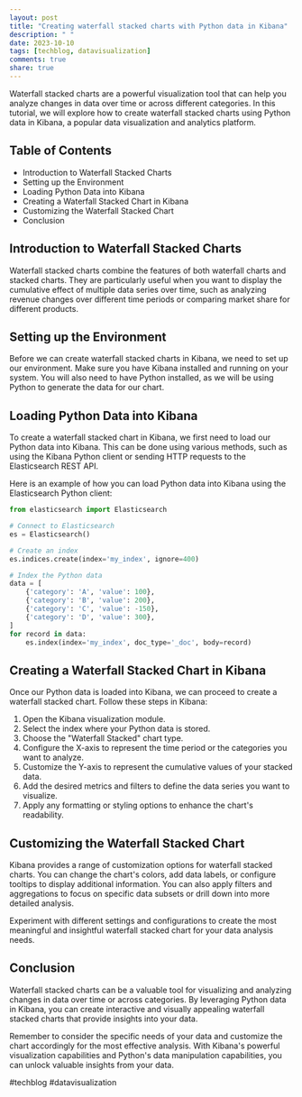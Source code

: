 ```yaml
---
layout: post
title: "Creating waterfall stacked charts with Python data in Kibana"
description: " "
date: 2023-10-10
tags: [techblog, datavisualization]
comments: true
share: true
---
```


Waterfall stacked charts are a powerful visualization tool that can help you analyze changes in data over time or across different categories. In this tutorial, we will explore how to create waterfall stacked charts using Python data in Kibana, a popular data visualization and analytics platform.

## Table of Contents

- Introduction to Waterfall Stacked Charts
- Setting up the Environment
- Loading Python Data into Kibana
- Creating a Waterfall Stacked Chart in Kibana
- Customizing the Waterfall Stacked Chart
- Conclusion

## Introduction to Waterfall Stacked Charts

Waterfall stacked charts combine the features of both waterfall charts and stacked charts. They are particularly useful when you want to display the cumulative effect of multiple data series over time, such as analyzing revenue changes over different time periods or comparing market share for different products.

## Setting up the Environment

Before we can create waterfall stacked charts in Kibana, we need to set up our environment. Make sure you have Kibana installed and running on your system. You will also need to have Python installed, as we will be using Python to generate the data for our chart.

## Loading Python Data into Kibana

To create a waterfall stacked chart in Kibana, we first need to load our Python data into Kibana. This can be done using various methods, such as using the Kibana Python client or sending HTTP requests to the Elasticsearch REST API.

Here is an example of how you can load Python data into Kibana using the Elasticsearch Python client:

```python
from elasticsearch import Elasticsearch

# Connect to Elasticsearch
es = Elasticsearch()

# Create an index
es.indices.create(index='my_index', ignore=400)

# Index the Python data
data = [
    {'category': 'A', 'value': 100},
    {'category': 'B', 'value': 200},
    {'category': 'C', 'value': -150},
    {'category': 'D', 'value': 300},
]
for record in data:
    es.index(index='my_index', doc_type='_doc', body=record)
```

## Creating a Waterfall Stacked Chart in Kibana

Once our Python data is loaded into Kibana, we can proceed to create a waterfall stacked chart. Follow these steps in Kibana:

1. Open the Kibana visualization module.
2. Select the index where your Python data is stored.
3. Choose the "Waterfall Stacked" chart type.
4. Configure the X-axis to represent the time period or the categories you want to analyze.
5. Customize the Y-axis to represent the cumulative values of your stacked data.
6. Add the desired metrics and filters to define the data series you want to visualize.
7. Apply any formatting or styling options to enhance the chart's readability.

## Customizing the Waterfall Stacked Chart

Kibana provides a range of customization options for waterfall stacked charts. You can change the chart's colors, add data labels, or configure tooltips to display additional information. You can also apply filters and aggregations to focus on specific data subsets or drill down into more detailed analysis.

Experiment with different settings and configurations to create the most meaningful and insightful waterfall stacked chart for your data analysis needs.

## Conclusion

Waterfall stacked charts can be a valuable tool for visualizing and analyzing changes in data over time or across categories. By leveraging Python data in Kibana, you can create interactive and visually appealing waterfall stacked charts that provide insights into your data.

Remember to consider the specific needs of your data and customize the chart accordingly for the most effective analysis. With Kibana's powerful visualization capabilities and Python's data manipulation capabilities, you can unlock valuable insights from your data. 

#techblog #datavisualization